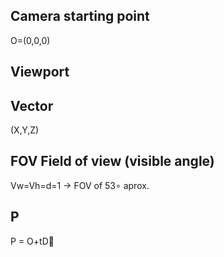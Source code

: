 ## Camera starting point
O=(0,0,0) 

## Viewport

## Vector
 (X,Y,Z)

## FOV Field of view (visible angle)
Vw=Vh=d=1 -> FOV of 53∘ aprox.

## P
P = O+tD⃗ 
